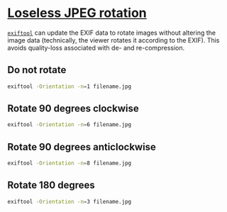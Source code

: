 # [Loseless JPEG rotation](https://leancrew.com/all-this/2009/04/derotating-jpegs-with-exiftool/)

[`exiftool`](https://exiftool.org/) can update the EXIF data to rotate images
without altering the image data (technically, the viewer rotates it according
to the EXIF). This avoids quality-loss associated with de- and re-compression.

## Do not rotate

```sh
exiftool -Orientation -n=1 filename.jpg
```

## Rotate 90 degrees clockwise

```sh
exiftool -Orientation -n=6 filename.jpg
```

## Rotate 90 degrees anticlockwise

```sh
exiftool -Orientation -n=8 filename.jpg
```

## Rotate 180 degrees

```sh
exiftool -Orientation -n=3 filename.jpg
```
